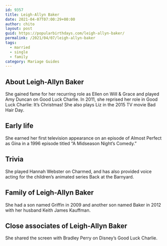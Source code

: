 ```yaml
---
id: 9357
title: Leigh-Allyn Baker
date: 2021-04-07T07:00:29+00:00
author: chito
layout: post
guid: https://popularbirthdays.com/leigh-allyn-baker/
permalink: /2021/04/07/leigh-allyn-baker  
tags:
  - married
  - single
  - family
category: Mariage Guides
---
```

<!--Content-->


          
          
## About Leigh-Allyn Baker



  She gained fame for her recurring role as Ellen on Will & Grace and played Amy Duncan on Good Luck Charlie. In 2011, she reprised her role in Good Luck Charlie: It&#8217;s Christmas! She also plays Liz in the 2015 TV movie Bad Hair Day.

                
                
## Early life



  She earned her first television appearance on an episode of Almost Perfect as Gina in a 1996 episode titled &#8220;A Midseason Night&#8217;s Comedy.&#8221;

                
                
## Trivia



  She played Hannah Webster on Charmed, and has also provided voice acting for the children&#8217;s animated series Back at the Barnyard.

                
                
## Family of Leigh-Allyn Baker



  She had a son named Griffin in 2009 and another son named Baker in 2012 with her husband Keith James Kauffman.

                
                
## Close associates of Leigh-Allyn Baker



  She shared the screen with Bradley Perry on Disney&#8217;s Good Luck Charlie.

          
          
